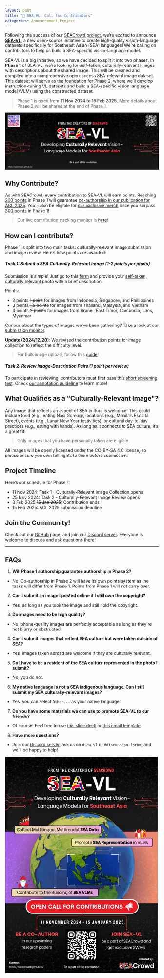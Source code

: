 ```yaml
---
layout: post
title: "🚨 SEA-VL: Call for Contributors"
categories: Announcement,Project
---
```


Following the success of our [SEACrowd project](https://seacrowd.github.io/seacrowd-emnlp-2024/), we’re excited to announce [**SEA-VL**](https://seacrowd.github.io/seavl-launch/), a new open-source initiative to create high-quality vision-language datasets specifically for Southeast Asian (SEA) languages! We’re calling on contributors to help us build a SEA-specific vision-language model.

SEA-VL is a big initiative, so we have decided to split it into two phases. In **Phase 1** of SEA-VL, we’re looking for self-taken, culturally-relevant images with descriptions about the shared image. This will be cleaned and compiled into a comprehensive open-access SEA-relevant image dataset. This dataset will serve as the foundation for Phase 2, where we’ll develop instruction-tuning VL datasets and build a SEA-specific vision language model (VLM) using the constructed dataset.

> Phase 1 is open from **11 Nov 2024 to 15 Feb 2025**. More details about Phase 2 will be shared at the end of Phase 1.

<img width="700" alt="SEA-VL Banner" src="https://github.com/SEACrowd/seacrowd.github.io/blob/master/images/SEA-VL/seavl-banner.png?raw=true">

## Why Contribute?

As with SEACrowd, every contribution to SEA-VL will earn points. Reaching <u>200 points</u> in Phase 1 will guarantee <u>co-authorship in our publication for ACL 2025</u>. You'll also be eligible for <u>our exclusive merch</u> once you surpass <u>300 points</u> in Phase 1!

> Our live contribution tracking monitor is [here](https://docs.google.com/spreadsheets/d/e/2PACX-1vSkp3tZJ2LfJp8ajSotMccXQa4SnWZO-cksktMPExH1418to9B4gMB2ds7FMDTZTsHeb8f-Jghdp44o/pubhtml?gid=1432901868&single=true)!

## How can I contribute?

Phase 1 is split into two main tasks: culturally-relevant image submission and image review. Here’s how points are awarded:

##### Task 1: Submit a SEA Culturally-Relevant Image (1-2 points per photo)

Submission is simple! Just go to this [form](https://docs.google.com/forms/d/e/1FAIpQLScHKqaNlh-SvTD75AtWKkNhFvPNXXDy1eFyrqy3XGXq7M15Vw/viewform) and provide your <u>self-taken, culturally relevant</u> photo with a brief description.

Points:
- 2 points <s>1 point</s> for images from Indonesia, Singapore, and Phillippines
- 3 points <s>1.5 points</s> for images from Thailand, Malaysia, and Vietnam
- 4 points <s>2 points</s> for images from Brunei, East Timor, Cambodia, Laos, Myanmar

Curious about the types of images we've been gathering? Take a look at our [submission monitor](https://docs.google.com/spreadsheets/d/e/2PACX-1vS5NgqIAxMvN-9tnEbuYab1IP6eM_IFjwKFhp-Le072jiB_zAYvbFA5Be7b0R3RUH3E-anvXIjPa02p/pubhtml?gid=2004297798&single=true
).

<b>Update (2024/12/20)</b>: We revised the contribution points for image collection to reflect the difficulty level.

> For bulk image upload, follow this [guide](https://github.com/SEACrowd/sea-vl-image-collection/)!

##### Task 2: Review Image-Description Pairs (1 point per review)

To participate in reviewing, contributors must first pass this [short screening test](https://forms.gle/p1MmJcKtier9tYZT9). Check [our annotation guideline](https://docs.google.com/document/d/10VTsoD9Lfh_agxE1doSDjgPD4WsDtElDJJ5u775t68g/edit?usp=sharing) to learn more!

## What Qualifies as a "Culturally-Relevant Image"?

Any image that reflects an aspect of SEA culture is welcome! This could include food (e.g., eating Nasi Goreng), locations (e.g., Manila’s Escolta Street), events (e.g., Lunar New Year festivities), or cultural day-to-day practices (e.g., eating with hands). As long as it connects to SEA culture, it’s a great fit!

> Only images that you have personally taken are eligible.

All images will be openly licensed under the CC-BY-SA 4.0 license, so please ensure you own full rights to them before submission.

## Project Timeline

Here’s our schedule for Phase 1:

- 11 Nov 2024: Task 1 - Culturally-Relevant Image Collection opens
- 25 Nov 2024: Task 2 - Culturally-Relevant Image Review opens
- 3 Feb 2025 <s>15 Jan 2025</s>: Contribution ends
- 15 Feb 2025: ACL 2025 submission deadline

## Join the Community!

Check out our [GitHub](https://github.com/SEACrowd) page, and join our [Discord server](https://discord.gg/XXRHFuvkTA). Everyone is welcome to discuss and ask questions there!

---

## FAQs
1. **Will Phase 1 authorship guarantee authorship in Phase 2?**
- No. Co-authorship in Phase 2 will have its own points system as the tasks will differ from Phase 1. Points from Phase 1 will not carry over.
2. **Can I submit an image I posted online if I still own the copyright?**
- Yes, as long as you took the image and still hold the copyright.
3. **Do images need to be high quality?**
- No, phone-quality images are perfectly acceptable as long as they're not blurry or obstructed.
4. **Can I submit images that reflect SEA culture but were taken outside of SEA?**
- Yes, images taken abroad are welcome if they are culturally relevant.
5. **Do I have to be a resident of the SEA culture represented in the photo I submit?**
- No, you do not.
6. **My native language is not a SEA indigenous language. Can I still submit my SEA culturally-relevant images?**
- Yes, you can select `Other...` as your native language.
7. **Do you have some materials we can use to promote SEA-VL to our friends?**
- Of course! Feel free to use [this slide deck](https://docs.google.com/presentation/d/12FEPmmGzF6MsgQALBiepD7bvmpPNwHsaIUMsnq-MbFw/edit?usp=sharing) or [this email template](https://docs.google.com/document/d/1U1ZbX2i9tbjSccRfqzNqWFMVsOWlIFt4XkYXZ4M6a8k/edit?usp=sharing).
8. **Have more questions?**
- Join our [Discord server](https://discord.gg/XXRHFuvkTA), ask us on `#sea-vl` or `#discussion-forum`, and we'll be happy to help!

<img width="500" alt="SEA-VL Poster" src="https://github.com/SEACrowd/seacrowd.github.io/blob/master/images/SEA-VL/seavl-poster.png?raw=true">
